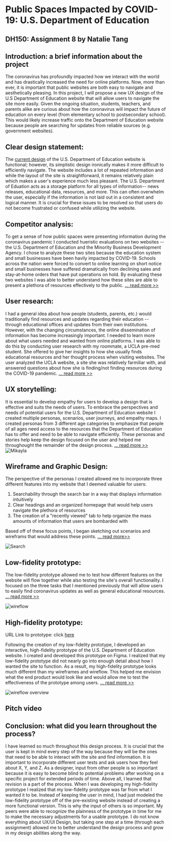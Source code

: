 # Public Spaces Impacted by COVID-19: U.S. Department of Education 
## DH150: Assignment 8 by Natalie Tang

## Introduction: a brief information about the project
The coronavirus has profoundly impacted how we interact with the world and has drastically increased the need for online platforms. Now, more than ever, it is important that public websites are both easy to navigate and aesthetically pleasing. In this project, I will propose a new UX design of the U.S Department of Education website that will allow users to navigate the site more easily. Given the ongoing situation, students, teachers, and parents alike are curious about how the coronavirus will impact the future of education on every level (from elementary school to postsecondary school). This would likely increase traffic onto the Department of Education website because people are searching for updates from reliable sources (e.g. government websites). 

## Clear design statement: 
The [current design](www.ed.gov) of the U.S. Department of Education website is functional; however, its simplistic design ironically makes it more difficult to efficiently navigate. The website includes a lot of repeated information and while the layout of the site is straightforward, it remains relatively plain which makes a user's experience much less pleasant. The U.S. Department of Eduation acts as a storage platform for all types of information-- news releases, educational data, resources, and more. This can often overwhelm the user, especially if the information is not laid out in a consistent and logical manner. It is crucial for these issues to be resolved so that users do not become frustrated or confused while utilizing the website.  

## Competitor analysis:
To get a sense of how public spaces were presenting information during the coronavirus pandemic I conducted hueristic evaluations on two websites -- the U.S. Department of Education and the Minority Business Development Agency. I chose to analyze these two sites because the education system and small businesses have been havily impacted by COVID-19. Schools across the nation were forced to convert to online learning on short notice and small businesses have suffered dramatically from declining sales and stay-at-home orders that have put operations on hold. By evaluating these two websites I was able to better understand how these sites are able to present a plethora of resources effectively to the public. [... read more >>](https://github.com/nataliejtang/DH150-Natalie-Tang/blob/master/Assignment-1.md)

## User research:
I had a general idea about how people (students, parents, etc.) would traditionally find resources and updates regarding their education -- through educational offices and updates from their own institutions. However, with the changing circumstances, the online dissemination of information has become increasingly important. I needed to learn more about what users needed and wanted from online platforms. I was able to do this by conducting user research with my roommate, a UCLA pre-med student. She offered to give her insights to how she usually finds educational resources and her thought process when visiting websites. The user analyzed the UCLA website, a site she was relatively farmiliar with, and answered questions about how she is finding/not finding resources during the COVID-19 pandemic. [... read more >>](https://github.com/nataliejtang/DH150-Natalie-Tang/blob/master/Assignment-4.md)

## UX storytelling:
It is essential to develop empathy for users to develop a design that is effective and suits the needs of users. To embrace the perspectives and needs of potential users for the U.S. Department of Education website I created multiple personas, scenarios, user journeys, and empathy maps. I created personas from 3 different age categories to emphasize that people of all ages need access to the resources that the Department of Education has to offer and need to be able to navigate efficiently. These personas and stories help keep the design focused on the user and helped me throughought the remainder of the design process. [... read more >>](https://github.com/nataliejtang/DH150-Natalie-Tang/blob/master/Assignment-5.md)
 ![Mikayla](P2.png)
 
## Wireframe and Graphic Design:
The perspective of the personas I created allowed me to incorporate three different features into my website that I deemed valuable for users:

1. Searchability through the search bar in a way that displays information intuitively
2. Clear headings and an organized homepage that would help users navigate the plethora of resources
3. The creation of a "recently viewed" tab to help organize the mass amounts of information that users are bombarded with

Based off of these focus points, I began sketching out scenarios and wireframs that would address these points. [... read more>>](https://github.com/nataliejtang/DH150-Natalie-Tang/blob/master/Assignment-6.md)

![Search](WF1.jpg)


## Low-fidelity prototype:
The low-fidelity prototype allowed me to test how different features on the website will flow together while also testing the site's overall functionality. I focused on the three tasks that I mentioned previously that will allow users to easily find coronavirus updates as well as general educational resources.  [... read more >>](https://github.com/nataliejtang/DH150-Natalie-Tang/blob/master/Assignment-6.md) 

![wireflow](FLOW1.jpg)

## High-fidelity prototype:

URL Link to prototype: click [here](https://www.figma.com/file/qliJts66TgP4FwwxNc6C2k/Redo?node-id=0%3A1)

Following the creation of my low-fidelity prototype, I developed an interactive, high-fidelity prototype of the U.S. Department of Education website. I created and developed this prototype on Figma. I realized that my low-fidelity prototype did not nearly go into enough detail about how I wanted the site to function. As a result, my high-fidelity prototype looks much different than my wireframes and wireflow. This helped me envision what the end product would look like and would allow me to test the effectiveness of the prototype among users. [... read more >>](https://github.com/nataliejtang/DH150-Natalie-Tang/blob/master/Assignment-7.md) 

![wireflow overview](overview.png) 

## Pitch video 

## Conclusion: what did you learn throughout the process?
I have learned so much throughout this design process. It is crucial that the user is kept in mind every step of the way because they will be the ones that need to be able to interact with the site and find information. It is important to incorporate different user tests and ask users how they feel about X, Y, and Z. As a designer, input from other people is so important because it is easy to become blind to potential problems after working on a specific project for extended periods of time. Above all, I learned that revision is a part of the process. When I was developing my high-fidelity prototype I realized that my low-fidelity prototype was far from what I wanted it to be. Instead of keeping the user in mind, I had just modeled the low-fidelity prototype off of the pre-existing website instead of creating a more functional version. This is why the input of others is so important. My peers were able to recognize the plainness of the prototype in time for me to make the necessary adjustments for a usable prototype. I do not know everything about UX/UI Design, but taking one step at a time (through each assignment) allowed me to better understand the design process and grow in my design abilities along the way.
